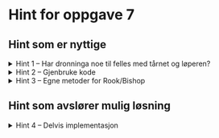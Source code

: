 # Hint for oppgave 7

## Hint som er nyttige

<details>
<summary>Hint 1 – Har dronninga noe til felles med tårnet og løperen?</summary>

Trekkene til dronninga er kombinasjonen av trekkene til tårnet og løperen. Du kan prøve å gjenbruke kode fra dem.

</details>

<details>
<summary>Hint 2 – Gjenbruke kode</summary>

For å kunne gjenbruke koden for å finne trekkene til tårenet og løperen i implementasjonen av dronninga må vi skrive 
litt om. Slik det er nå så ligger f.eks trekkene til tårnet i `Rook` sin `get_moves()`-metode. Dette er en metode, 
ikke en funksjon, ettersom den tar inn `&self`, og er kun tilgjengelig for å kalle fra en instans av en `Rook`. Vi 
ønsker derimot å kalle på noe à la `Rook::get_rook_moves()`. Da må vi lage en `get_rook_moves()`-funksjon i `Rook` 
som _ikke_ er en metode, men som er en offentlig, assosiert funksjon.

> En funksjon definert innenfor en `impl`-blokk er
>  * en metode dersom den tar `&self` (eller `&mut self`) som argument, og kan kun kalles fra en instans, som med  
   `self.get_moves()`
>  * en assosiert funksjon dersom den ikke tar inn `&self` (eller `&mut self`), og vi kan kalle den uten instans 
   dersom den er offentlig (markert med `pub` nøkkelordet), som med `Rook::get_rook_moves()`
> 
> Les mer om `struct`, metoder og assosierte funksjoner i [struct og trait](../../doc/teori/5-struct-og-trait.md) i 
> workshop-teorien.

</details>


<details>
<summary>Hint 3 – Egne metoder for Rook/Bishop</summary>

Om du ønsker å skille ut egne metoder til `Bishop`, som du kan kalle på fra en metode inni `impl Piece for Pawn {}`, kan
du legge dette inni en egen `impl`-blokk kun for `Bishop`

```rust
impl Bishop {
    fn my_custom_method(&self) -> MyResultType {
        // Implementasjon
}
```
For å kunne kalle denne utenfor et `Bishop`-objekt må vi definere den uten `&self` i funksjonssignaturen:

```rust
impl Bishop {
    pub fn my_custom_method() -> MyResultType {
        // Implementasjon
}
```

Dersom vi f.eks. vil bruke posisjonen `(u8, u8)` i en slik funksjon, må vi sende den inn som argument.

Les mer om `struct` og `impl`-blokker i [Implementere struct](../../doc/teori/5-struct-og-trait.md) i workshop-teorien.

</details>

## Hint som avslører mulig løsning

<details>
<summary>Hint 4 – Delvis implementasjon</summary>

I `Rook` og i `Bishop`:
```rust
impl Rook {
    pub fn get_rook_moves(position: &(u8, u8)) -> HashSet<Vec<(u8, u8)>> {
        // Flytte implementasjonen fra get_moves til hit
    }
}


impl Piece for Rook {
    /* resten av impl Piece */
    
    fn get_moves(&self, team: &HashSet<(u8, u8)>, rival_team: &HashSet<(u8, u8)>) -> HashSet<(u8, u8)> {
        Rook::get_rook_moves(&self.position).iter()
            .flat_map(|v| v.filter_blocked_squares(team, rival_team)).collect()
    }
}
```

I `Queen`:
```rust
fn get_moves(&self, team: &HashSet<(u8, u8)>, rival_team: &HashSet<(u8, u8)>) -> HashSet<(u8, u8)> {
    let mut move_directions = Rook::get_rook_moves(&self.position);
    move_directions.extend(Bishop::get_bishop_moves(&self.position));
    move_directions.iter()
        .flat_map(|v| v.filter_blocked_squares(team, rival_team)).collect()
}
```
</details>

